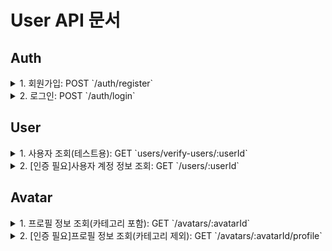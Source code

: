 # User API 문서

## Auth

<details>
  <summary>1. 회원가입: POST `/auth/register`</summary>
  
**request**:

```
{
  "user": {
    "email": "test@example.com",
    "password": "Password123@",
    "username": "user123"
  },
  "avatar": {
    "nickname": "user_nickname"
  }
}

```

**response**:

```
{
    "createdAt": "2025-02-05T12:33:05.094Z",
    "createdTimeSince": "0초 전",
    "updatedAt": "2025-02-05T12:33:05.000Z",
    "isUpdated": false,
    "deletedAt": null,
    "isDeleted": false,
    "id": 1,
    "email": "test@example.com",
    "username": "user123",
    "avatar": {
        "createdAt": "2025-02-05T12:33:05.115Z",
        "createdTimeSince": "0초 전",
        "updatedAt": "2025-02-05T12:33:05.115Z",
        "isUpdated": false,
        "deletedAt": null,
        "isDeleted": false,
        "avatarId": 1,
        "nickname": "user_nickname",
        "introduce": null,
        "profileImage": null
    }
}

```

</details>
<details>
  <summary>2. 로그인: POST `/auth/login`</summary>
  
**request**:

```
{
    "email": "test@example.com",
    "password": "Password123@"
}

```

**response**:

```
{
    "loginUser": {
        "createdAt": "2025-02-05T12:33:05.094Z",
        "createdTimeSince": "2분 전",
        "updatedAt": "2025-02-05T12:33:05.000Z",
        "isUpdated": false,
        "deletedAt": null,
        "isDeleted": false,
        "id": 1,
        "email": "test@example.com",
        "username": "user123",
        "avatar": {
            "createdAt": "2025-02-05T12:33:05.115Z",
            "createdTimeSince": "2분 전",
            "updatedAt": "2025-02-05T12:33:05.115Z",
            "isUpdated": false,
            "deletedAt": null,
            "isDeleted": false,
            "avatarId": 1,
            "nickname": "user_nickname",
            "introduce": null,
            "profileImage": null
        }
    },
    "jwt": "eyJhbGciOiJI..."
}
```

</details>

## User

<details>
  <summary>1. 사용자 조회(테스트용): GET `users/verify-users/:userId` </summary>

**response**:

```
{
    "createdAt": "2025-02-05T12:33:05.094Z",
    "createdTimeSince": "0초 전",
    "updatedAt": "2025-02-05T12:33:05.000Z",
    "isUpdated": false,
    "deletedAt": null,
    "isDeleted": false,
    "id": 1,
    "email": "test@example.com",
    "username": "user123",
    "avatar": {
        "createdAt": "2025-02-05T12:33:05.115Z",
        "createdTimeSince": "0초 전",
        "updatedAt": "2025-02-05T12:33:05.115Z",
        "isUpdated": false,
        "deletedAt": null,
        "isDeleted": false,
        "avatarId": 1,
        "nickname": "user_nickname",
        "introduce": null,
        "profileImage": null
    }
}

```

</details>
<details>
  <summary>2. [인증 필요]사용자 계정 정보 조회: GET `/users/:userId`</summary>

**response**:

```
{
    "createdAt": "2025-02-05T12:33:05.094Z",
    "createdTimeSince": "1시간 전",
    "updatedAt": "2025-02-05T12:33:05.000Z",
    "isUpdated": false,
    "deletedAt": null,
    "isDeleted": false,
    "id": 1,
    "email": "test@example.com",
    "username": "user123"
}
```

</details>

## Avatar

<details>
  <summary>1. 프로필 정보 조회(카테고리 포함): GET `/avatars/:avatarId`</summary>

**response**:

```
{
    "createdAt": "2025-02-05T12:33:05.115Z",
    "createdTimeSince": "1시간 전",
    "avatarId": 1,
    "nickname": "user_nickname",
    "introduce": null,
    "profileImage": null,
    "categories": [
        {
            "categoryId": 2,
            "categoryTitle": "카테고리 타이틀"
        }
    ]
}
```

</details>

<details>
  <summary>2. [인증 필요]프로필 정보 조회(카테고리 제외): GET `/avatars/:avatarId/profile`</summary>
- 사용자 프로필 설정 페이지에서 사용되기에 인증 필요

**response**:

```
{
    "createdAt": "2025-02-05T12:33:05.115Z",
    "createdTimeSince": "1시간 전",
    "updatedAt": "2025-02-05T12:33:05.115Z",
    "isUpdated": false,
    "deletedAt": null,
    "isDeleted": false,
    "avatarId": 1,
    "nickname": "user_nickname",
    "introduce": null,
    "profileImage": null
}
```

</details>
